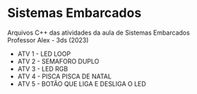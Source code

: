 # Sistemas Embarcados
Arquivos C++ das atividades da aula de Sistemas Embarcados <br>
Professor Alex - 3ds (2023)

<uL>
  <li>ATV 1 - LED LOOP</li>
  <li>ATV 2 - SEMAFORO DUPLO</li>
  <li>ATV 3 - LED RGB</li>
  <li>ATV 4 - PISCA PISCA DE NATAL</li>
  <li>ATV 5 - BOTÃO QUE LIGA E DESLIGA O LED</li>
</ul>
